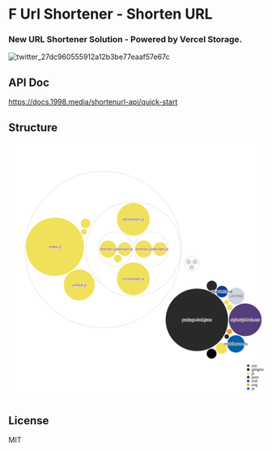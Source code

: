 # F Url Shortener - Shorten URL
### New URL Shortener Solution - Powered by Vercel Storage.

![twitter_27dc960555912a12b3be77eaaf57e67c](https://github.com/1998code/shorten-url/assets/54872601/a99c446a-10ae-4a4d-812f-54f351edb3ce)

## API Doc
https://docs.1998.media/shortenurl-api/quick-start

## Structure
![diagram](https://raw.githubusercontent.com/1998code/shorten-url/main/diagram.svg)

## License
MIT
